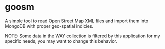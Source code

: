 goosm
=====

A simple tool to read Open Street Map XML files and import them into MongoDB with proper geo-spatial indicies.

NOTE: Some data in the WAY collection is filtered by this application for my specific needs, you may want to change this behavior.